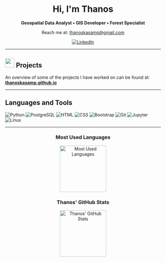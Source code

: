 <h1 align="center">Hi, I'm Thanos</h1>
<p align="center">
  <strong>Geospatial Data Analyst • GIS Developer • Forest Specialist</strong>
</p>

<p align="center">
  Reach me at: <a href="mailto:thanoskasamp@gmail.com">thanoskasamp@gmail.com</a>  
</p>

<p align="center">
  <a href="https://www.linkedin.com/in/athanasios-kasampalis" target="_blank">
    <img src="https://img.shields.io/badge/LinkedIn-Athanasios%20Kasampalis-blue?style=for-the-badge&logo=linkedin" alt="LinkedIn"/>
  </a>
</p>

---

## <img src="https://img.icons8.com/emoji/48/000000/globe-showing-europe-africa.png" width="30" /> Projects

An overview of some of the projects I have worked on can be found at:  
[**thanoskasamp.github.io**](https://thanoskasamp.github.io/)

---

## Languages and Tools

<p>
  <!-- Python -->
  <img src="https://img.shields.io/badge/Python-3776AB?style=flat-square&logo=python&logoColor=white" alt="Python" />
  <!-- PostgreSQL -->
  <img src="https://img.shields.io/badge/PostgreSQL-336791?style=flat-square&logo=postgresql&logoColor=white" alt="PostgreSQL" />
  <!-- HTML -->
  <img src="https://img.shields.io/badge/HTML5-E34F26?style=flat-square&logo=html5&logoColor=white" alt="HTML" />
  <!-- CSS -->
  <img src="https://img.shields.io/badge/CSS3-1572B6?style=flat-square&logo=css3&logoColor=white" alt="CSS" />
  <!-- Bootstrap -->
  <img src="https://img.shields.io/badge/Bootstrap-563D7C?style=flat-square&logo=bootstrap&logoColor=white" alt="Bootstrap" />
  <!-- Git -->
  <img src="https://img.shields.io/badge/Git-F05032?style=flat-square&logo=git&logoColor=white" alt="Git" />
  <!-- Jupyter Notebook -->
  <img src="https://img.shields.io/badge/Jupyter-FA0F00?style=flat-square&logo=jupyter&logoColor=white" alt="Jupyter" />
  <!-- Linux -->
  <img src="https://img.shields.io/badge/Linux-FCC624?style=flat-square&logo=linux&logoColor=black" alt="Linux" />
</p>

---

<div align="center">
  
  ### Most Used Languages
  <img height="150" src="https://github-readme-stats.vercel.app/api/top-langs?username=thanoskasamp&show_icons=true&layout=compact" alt="Most Used Languages" />

  ### Thanos' GitHub Stats
  <img height="150" src="https://github-readme-stats.vercel.app/api?username=thanoskasamp&show_icons=true&theme=default" alt="Thanos' GitHub Stats" />
  
</div>
